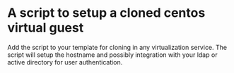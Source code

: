 # A script to setup a cloned centos virtual guest
Add the script to your template for cloning in any virtualization service.
The script will setup the hostname and possibly integration with your ldap or active directory for user authentication.
